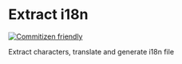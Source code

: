 # Extract i18n

[![Commitizen friendly](https://img.shields.io/badge/commitizen-friendly-brightgreen.svg)](http://commitizen.github.io/cz-cli/)

Extract characters, translate and generate i18n file
